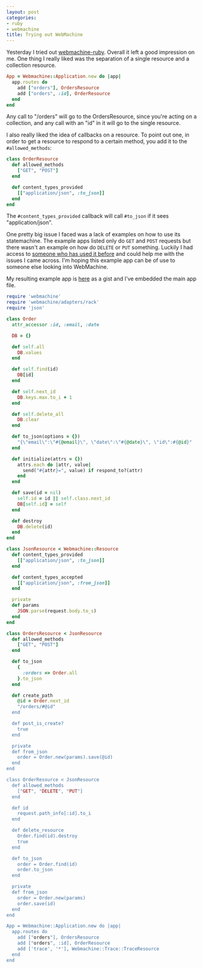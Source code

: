 ```yaml
---
layout: post
categories:
- ruby
- webmachine
title: Trying out WebMachine
---
```


Yesterday I tried out [webmachine-ruby](https://github.com/seancribbs/webmachine-ruby). Overall it left a good impression on me. One thing I really liked was the separation of a single resource and a collection resource.

```ruby
App = Webmachine::Application.new do |app|
  app.routes do
    add ["orders"], OrdersResource
    add ["orders", :id], OrderResource
  end
end
```

Any call to "/orders" will go to the OrdersResource, since you're acting on a collection, and any call with an "id" in it will go to the single resource.

I also really liked the idea of callbacks on a resource. To point out one, in order to get a resource to respond to a certain method, you add it to the `#allowed_methods`:

```ruby
class OrderResource
  def allowed_methods
    ["GET", "POST"]
  end

  def content_types_provided
    [["application/json", :to_json]]
  end
end
```

The `#content_types_provided` callback will call `#to_json` if it sees "application/json".

One pretty big issue I faced was a lack of examples on how to use its statemachine. The example apps listed only do `GET` and `POST` requests but there wasn't an example on how do `DELETE` or `PUT` something. Luckily I had access to [someone who has used it before](https://github.com/samwgoldman) and could help me with the issues I came across. I'm hoping this example app can be of use to someone else looking into WebMachine.

My resulting example app is [here](https://gist.github.com/3638605) as a gist and I've embedded the main app file.

```ruby
require 'webmachine'
require 'webmachine/adapters/rack'
require 'json'

class Order
  attr_accessor :id, :email, :date

  DB = {}

  def self.all
    DB.values
  end

  def self.find(id)
    DB[id]
  end

  def self.next_id
    DB.keys.max.to_i + 1
  end

  def self.delete_all
    DB.clear
  end

  def to_json(options = {})
    "{\"email\":\"#{@email}\", \"date\":\"#{@date}\", \"id\":#{@id}"
  end

  def initialize(attrs = {})
    attrs.each do |attr, value|
      send("#{attr}=", value) if respond_to?(attr)
    end
  end

  def save(id = nil)
    self.id = id || self.class.next_id
    DB[self.id] = self
  end

  def destroy
    DB.delete(id)
  end
end

class JsonResource < Webmachine::Resource
  def content_types_provided
    [["application/json", :to_json]]
  end

  def content_types_accepted
    [["application/json", :from_json]]
  end

  private
  def params
    JSON.parse(request.body.to_s)
  end
end

class OrdersResource < JsonResource
  def allowed_methods
    ["GET", "POST"]
  end

  def to_json
    {
      :orders => Order.all
    }.to_json
  end

  def create_path
    @id = Order.next_id
    "/orders/#@id"
  end

  def post_is_create?
    true
  end

  private
  def from_json
    order = Order.new(params).save(@id)
  end
end

class OrderResource < JsonResource
  def allowed_methods
    ["GET", "DELETE", "PUT"]
  end

  def id
    request.path_info[:id].to_i
  end

  def delete_resource
    Order.find(id).destroy
    true
  end

  def to_json
    order = Order.find(id)
    order.to_json
  end

  private
  def from_json
    order = Order.new(params)
    order.save(id)
  end
end

App = Webmachine::Application.new do |app|
  app.routes do
    add ["orders"], OrdersResource
    add ["orders", :id], OrderResource
    add ['trace', '*'], Webmachine::Trace::TraceResource
  end
end
```

